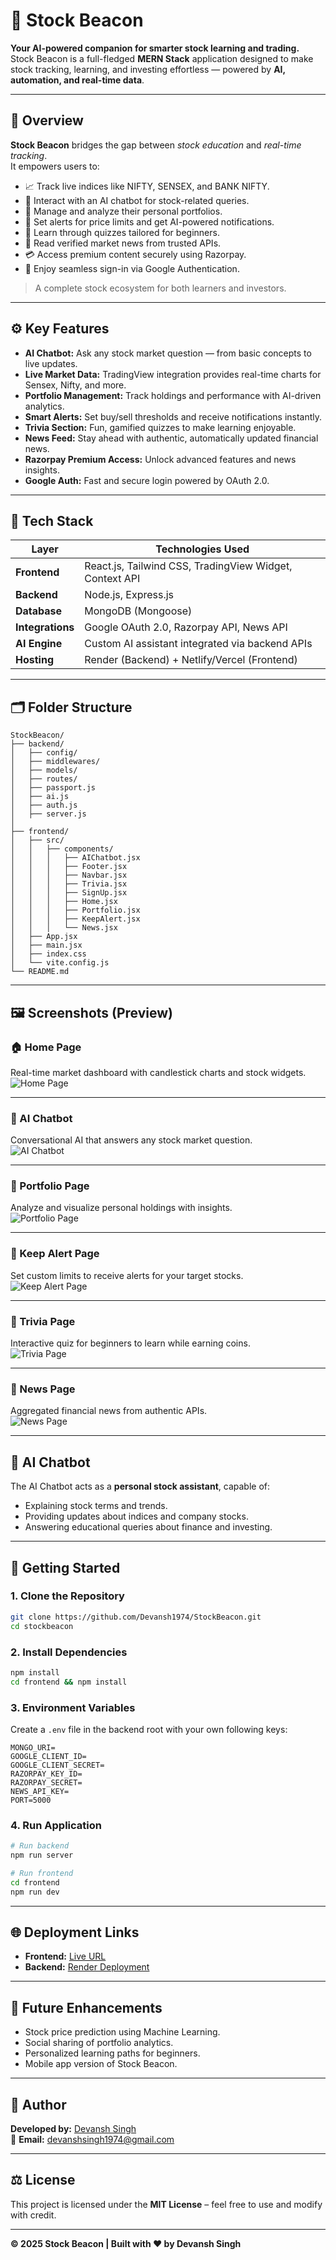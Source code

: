 # 🏦 Stock Beacon

**Your AI-powered companion for smarter stock learning and trading.**  
Stock Beacon is a full-fledged **MERN Stack** application designed to make stock tracking, learning, and investing effortless — powered by **AI, automation, and real-time data**.

---

## 🌟 Overview

**Stock Beacon** bridges the gap between *stock education* and *real-time tracking*.  
It empowers users to:
- 📈 Track live indices like NIFTY, SENSEX, and BANK NIFTY.
- 🤖 Interact with an AI chatbot for stock-related queries.
- 💼 Manage and analyze their personal portfolios.
- 🔔 Set alerts for price limits and get AI-powered notifications.
- 🧠 Learn through quizzes tailored for beginners.
- 📰 Read verified market news from trusted APIs.
- 💳 Access premium content securely using Razorpay.
- 🔐 Enjoy seamless sign-in via Google Authentication.

> A complete stock ecosystem for both learners and investors.

---

## ⚙️ Key Features

- **AI Chatbot:** Ask any stock market question — from basic concepts to live updates.  
- **Live Market Data:** TradingView integration provides real-time charts for Sensex, Nifty, and more.  
- **Portfolio Management:** Track holdings and performance with AI-driven analytics.  
- **Smart Alerts:** Set buy/sell thresholds and receive notifications instantly.  
- **Trivia Section:** Fun, gamified quizzes to make learning enjoyable.  
- **News Feed:** Stay ahead with authentic, automatically updated financial news.  
- **Razorpay Premium Access:** Unlock advanced features and news insights.  
- **Google Auth:** Fast and secure login powered by OAuth 2.0.

---

## 🧩 Tech Stack

| Layer | Technologies Used |
|-------|--------------------|
| **Frontend** | React.js, Tailwind CSS, TradingView Widget, Context API |
| **Backend** | Node.js, Express.js |
| **Database** | MongoDB (Mongoose) |
| **Integrations** | Google OAuth 2.0, Razorpay API, News API |
| **AI Engine** | Custom AI assistant integrated via backend APIs |
| **Hosting** | Render (Backend) + Netlify/Vercel (Frontend) |

---

## 🗂️ Folder Structure

```
StockBeacon/
├── backend/
│   ├── config/
│   ├── middlewares/
│   ├── models/
│   ├── routes/
│   ├── passport.js
│   ├── ai.js
│   ├── auth.js
│   ├── server.js
│
├── frontend/
│   ├── src/
│   │   ├── components/
│   │   │   ├── AIChatbot.jsx
│   │   │   ├── Footer.jsx
│   │   │   ├── Navbar.jsx
│   │   │   ├── Trivia.jsx
│   │   │   ├── SignUp.jsx
│   │   │   ├── Home.jsx
│   │   │   ├── Portfolio.jsx
│   │   │   ├── KeepAlert.jsx
│   │   │   └── News.jsx
│   ├── App.jsx
│   ├── main.jsx
│   ├── index.css
│   └── vite.config.js
└── README.md
```

---

## 🖼️ Screenshots (Preview)

### 🏠 Home Page  
Real-time market dashboard with candlestick charts and stock widgets.  
![Home Page](./frontend/src/assets/home.png)

---

### 🤖 AI Chatbot  
Conversational AI that answers any stock market question.  
![AI Chatbot](./frontend/src/assets/chatbot.png)

---

### 💼 Portfolio Page  
Analyze and visualize personal holdings with insights.  
![Portfolio Page](./frontend/src/assets/portfolio.png)

---

### 🔔 Keep Alert Page  
Set custom limits to receive alerts for your target stocks.  
![Keep Alert Page](./frontend/src/assets/keepalert.png)

---

### 🧠 Trivia Page  
Interactive quiz for beginners to learn while earning coins.  
![Trivia Page](./frontend/src/assets/trivia.png)

---

### 📰 News Page  
Aggregated financial news from authentic APIs.  
![News Page](./frontend/src/assets/news.png)

---


## 🧠 AI Chatbot

The AI Chatbot acts as a **personal stock assistant**, capable of:
- Explaining stock terms and trends.  
- Providing updates about indices and company stocks.  
- Answering educational queries about finance and investing.

---

## 🚀 Getting Started

### 1. Clone the Repository
```bash
git clone https://github.com/Devansh1974/StockBeacon.git
cd stockbeacon
```

### 2. Install Dependencies
```bash
npm install
cd frontend && npm install
```

### 3. Environment Variables
Create a `.env` file in the backend root with your own following keys:

```env
MONGO_URI=
GOOGLE_CLIENT_ID=
GOOGLE_CLIENT_SECRET=
RAZORPAY_KEY_ID=
RAZORPAY_SECRET=
NEWS_API_KEY=
PORT=5000
```

### 4. Run Application
```bash
# Run backend
npm run server

# Run frontend
cd frontend
npm run dev
```

---

## 🌐 Deployment Links

- **Frontend:** [Live URL](stockbeaconn.netlify.app)  
- **Backend:** [Render Deployment](https://s69-devansh-capstone-stockbeacon.onrender.com/)

---

## 🔮 Future Enhancements

- Stock price prediction using Machine Learning.  
- Social sharing of portfolio analytics.  
- Personalized learning paths for beginners.  
- Mobile app version of Stock Beacon.  

---

## 👤 Author

**Developed by:** [Devansh Singh](https://www.linkedin.com/in/devanshsingh2006/)  
📧 **Email:** [devanshsingh1974@gmail.com](mailto:devanshsingh1974@gmail.com)

---

## ⚖️ License

This project is licensed under the **MIT License** – feel free to use and modify with credit.

---

**© 2025 Stock Beacon | Built with ❤️ by Devansh Singh**
